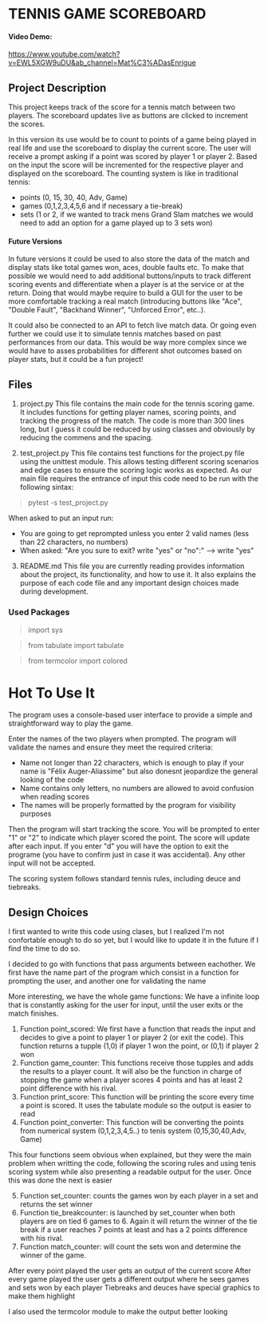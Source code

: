 # TENNIS GAME SCOREBOARD
    

#### Video Demo:  
<https://www.youtube.com/watch?v=EWL5XGW9uDU&ab_channel=Mat%C3%ADasEnrigue>


## Project Description

This project keeps track of the score for a tennis match between two players. The scoreboard updates live as buttons are clicked to increment the scores. 

In this version its use would be to count to points of a game being played in real life and use the scoreboard to display the current score. 
The user will receive a prompt asking if a point was scored by player 1 or player 2. Based on the input the score will be incremented for the respective player and displayed on the scoreboard. 
The counting system is like in traditional tennis: 
- points (0, 15, 30, 40, Adv, Game) 
- games (0,1,2,3,4,5,6 and if necessary a tie-break) 
- sets (1 or 2, if we wanted to track mens Grand Slam matches we would need to add an option for a game played up to 3 sets won)

#### Future Versions

In future versions it could be used to also store the data of the match and display stats like total games won, aces, double faults etc. 
To make that possible we would need to add additional buttons/inputs to track different scoring events and differentiate when a player is at the service or at the return. 
Doing that would maybe require to build a GUI for the user to be more comfortable tracking a real match (introducing buttons like "Ace", "Double Fault", "Backhand Winner", "Unforced Error", etc..).

It could also be connected to an API to fetch live match data. 
Or going even further we could use it to simulate tennis matches based on past performances from our data. 
This would be way more complex since we would have to asses probabilities for different shot outcomes based on player stats, but it could be a fun project!


## Files

1. project.py
This file contains the main code for the tennis scoring game. It includes functions for getting player names, scoring points, and tracking the progress of the match. The code is more than 300 lines long, but I guess it could be reduced by using classes and obviously by reducing the commens and the spacing.

2. test_project.py
This file contains test functions for the project.py file using the unittest module. This allows testing different scoring scenarios and edge cases to ensure the scoring logic works as expected. 
As our main file requires the entrance of input this code need to be run with the following sintax:
> pytest -s test_project.py

When asked to put an input run:
- You are going to get reprompted unless you enter 2 valid names (less than 22 characters, no numbers)
- When asked: "Are you sure to exit? write "yes" or "no":" --> write "yes"

3. README.md
This file you are currently reading provides information about the project, its functionality, and how to use it. It also explains the purpose of each code file and any important design choices made during development.


### Used Packages

> import sys

> from tabulate import tabulate

> from termcolor import colored


# Hot To Use It

The program uses a console-based user interface to provide a simple and straightforward way to play the game.

Enter the names of the two players when prompted. The program will validate the names and ensure they meet the required criteria:
- Name not longer than 22 characters, which is enough to play if your name is "Félix Auger-Aliassime" but also donesnt jeopardize the general looking of the code
- Name contains only letters, no numbers are allowed to avoid confusion when reading scores
-  The names will be properly formatted by the program for visibility purposes

Then the program will start tracking the score. 
You will be prompted to enter "1" or "2" to indicate which player scored the point. The score will update after each input. 
If you enter "d" you will have the option to exit the programe (you have to confirm just in case it was accidental). 
Any other input will not be accepted.

The scoring system follows standard tennis rules, including deuce and tiebreaks.




## Design Choices

I first wanted to write this code using clases, but I realized I'm not confortable enough to do so yet, but I would like to update it in the future if I find the time to do so. 

I decided to go with functions that pass arguments between eachother. 
We first have the name part of the program which consist in a function for prompting the user, and another one for validating the name

More interesting, we have the whole game functions:
We have a infinite loop that is constantly asking for the user for input, until the user exits or the match finishes.
1. Function point_scored: We first have a function that reads the input and decides to give a point to player 1 or player 2 (or exit the code). This function returns a tupple (1,0) if player 1 won the point, or (0,1) if player 2 won
2. Function game_counter: This functions receive those tupples and adds the results to a player count. It will also be the function in charge of stopping the game when a player scores 4 points and has at least 2 point difference with his rival.
3. Function print_score: This function will be printing the score every time a point is scored. It uses the tabulate module so the output is easier to read
4. Function point_converter: This function will be converting the points from numerical system (0,1,2,3,4,5..) to tenis system (0,15,30,40,Adv, Game)

This four functions seem obvious when explained, but they were the main problem when writting the code, following the  scoring rules and using tenis scoring system while also presenting a readable output for the user. 
Once this was done the next is easier

5. Function set_counter: counts the games won by each player in a set and returns the set winner
6. Function tie_breakcounter: is launched by set_counter when both players are on tied 6 games to 6. Again it will return the winner of the tie break if a user reaches 7 points at least and has a 2 points difference with his rival.
7. Function match_counter: will count the sets won and determine the winner of the game.

After every point played the user gets an output of the current score
After every game played the user gets a different output where he sees games and sets won by each player
Tiebreaks and deuces have special graphics to make them highlight

I also used the termcolor module to make the output better looking



